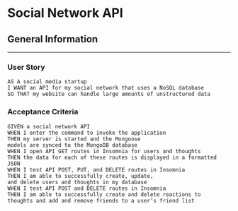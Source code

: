 # Social Network API

## General Information
--------------------------------------------------------
### User Story
```
AS A social media startup
I WANT an API for my social network that uses a NoSQL database
SO THAT my website can handle large amounts of unstructured data
```

### Acceptance Criteria
```
GIVEN a social network API
WHEN I enter the command to invoke the application
THEN my server is started and the Mongoose 
models are synced to the MongoDB database
WHEN I open API GET routes in Insomnia for users and thoughts
THEN the data for each of these routes is displayed in a formatted JSON
WHEN I test API POST, PUT, and DELETE routes in Insomnia
THEN I am able to successfully create, update, 
and delete users and thoughts in my database
WHEN I test API POST and DELETE routes in Insomnia
THEN I am able to successfully create and delete reactions to 
thoughts and add and remove friends to a user’s friend list
```
